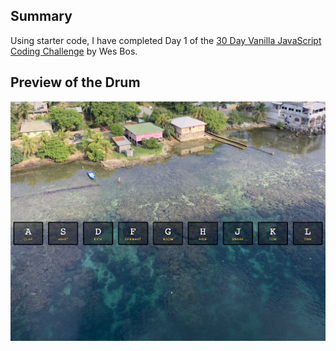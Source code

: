 
## Summary
Using starter code, I have completed Day 1 of the [30 Day Vanilla JavaScript Coding Challenge](https://javascript30.com/) by Wes Bos.

## Preview of the Drum
![drum-kit](https://github.com/desireemendes/JS30-DrumKit/blob/master/public/drumkit.png?raw=true)